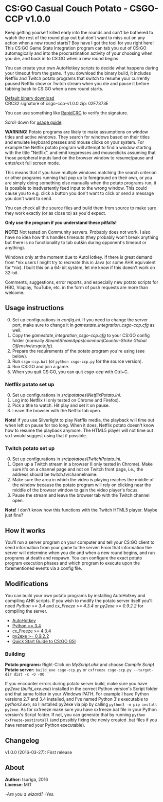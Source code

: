 # CS:GO Casual Couch Potato - CSGO-CCP v1.0.0

Keep getting yourself killed early into the rounds and can't be bothered to
watch the rest of the round play out but don't want to miss out on any action
when a new round starts? Boy have I got the tool for you right here! This CS:GO
Game State Integration program can tab you out of CS:GO automagically and into
the procrastination activity of your choosing when you die, and back in to CS:GO
when a new round begins.

You can create your own AutoHotkey scripts to decide what happens during your
timeout from the game. If you download the binary build, it includes Netflix and
Twitch potato programs that switch to resume your currently paused Netflix show
or Twitch stream when you die and pause it before tabbing back to CS:GO when a
new round starts.

[Default binary download ](https://www.dropbox.com/s/nn2rogq41ezvub1/csgo-ccp-v0.1.1.zip?dl=0) \
CRC32 signature of csgo-ccp-v1.0.0.zip: 02F7373E

You can use something like [RapidCRC](http://rapidcrc.sourceforge.net/) to
verify the signature.

Scroll down for [usage guide](#usage-instructions).

**WARNING!** Potato programs are likely to make assumptions on window titles and
active windows. They search for windows based on their titles and emulate
keyboard presses and mouse clicks on your system. For example the Netflix potato
program will attempt to find a window starting with the title "Netflix", and
emit keypresses and mouseclicks assuming that those peripheral inputs land on
the browser window to resume/pause and enter/exit full screen mode.

This means that if you have multiple windows matching the search criterion or
other programs running that pop up to foreground on their own, or you are simply
doing something else manually when the potato programs run, it is possible to
inadvertently feed input to the wrong window. This could cause you to e.g. click
a button you don't want to click or send a message you don't want to send.

You can check all the source files and build them from source to make sure they
work exactly (or as close to) as you'd expect.

**Only use the program if you understand these pitfalls!**

**NOTE!** Not tested on Community servers. Probably does not work. I also have
no idea how this handles timeouts (they probably won't break anything but there
is no functionality to tab out&in during opponent's timeout or anything).

Windows only at the moment due to AutoHotkey. If there is great demand from *nix
users I might try to recreate this in Java (or some AHK equivalent for *nix). I
built this on a 64-bit system, let me know if this doesn't work on 32-bit.

Comments, suggestions, error reports, and especially new potato scripts for HBO,
Viaplay, YouTube, etc. in the form of push requests are more than welcome.


## Usage instructions

0. Set up configurations in *config.ini*. If you need to change the server port,
   make sure to change it in *gamestate_integration_csgo-ccp.cfg* as well.
1. Copy the *gamestate_integration_csgo-ccp.cfg* to your CS:GO config folder
   (normally *Steam\SteamApps\common\Counter-Strike Global Offensive\csgo\cfg*).
2. Prepare the requirements of the potato program you're using (see below).
3. Run `csgo-ccp.bat` (or `python csgo-ccp.py` for the source version).
4. Run CS:GO and join a game.
5. When you quit CS:GO, you can quit *csgo-ccp* with Ctrl+C.

### Netflix potato set up

0. Set up configurations in *src\potatoes\NetflixPotato.ini*.
1. Log into Netflix (I only tested on Chrome and Firefox).
2. Pick a title to watch. Hit play and set it on pause.
3. Leave the browser with the Netflix tab open.

**Note!** If you use Silverlight to play Netflix media, the playback will time
out when left on pause for too long. When it does, Netflix potato doesn't know
how to resume the playback anymore. The HTML5 player will not time out so I
would suggest using that if possible.

### Twitch potato set up

0. Set up configurations in *src\potatoes\TwitchPotato.ini*.
1. Open up a Twitch stream in a browser (I only tested in Chrome). Make sure
   it's on a channel page and not on Twitch front page, i.e., the address should
   be twitch.tv/channelname.
2. Make sure the area in which the video is playing reaches the middle of the
   window because the potato program will rely on clicking near the middle of
   the browser window to gain the video player's focus.
3. Pause the stream and leave the browser tab with the Twitch channel open.

**Note!** I don't know how this functions with the Twitch HTML5 player. Maybe
just fine?


## How it works

You'll run a server program on your computer and tell your CS:GO client to send
information from your game to the server. From that information the server will
determine when you die and when a new round begins, and run programs at death
and respawn. You can configure the exact potato program execution phases and
which program to execute upon the forementioned events via a config file.


## Modifications

You can build your own potato programs by installing AutoHotkey and compiling
AHK scripts. If you wish to modify the potato server itself you'll need
*Python >= 3.4* and *cx_Freeze >= 4.3.4* or *py2exe >= 0.9.2.2* for compiling
the server.

- [AutoHotkey](https://www.autohotkey.com/)
- [Python >= 3.4](https://www.python.org/)
- [cx_Freeze >= 4.3.4](http://cx-freeze.sourceforge.net/)
- [py2exe >= 0.9.2.2](https://pypi.python.org/pypi/py2exe)
- [Quick Start Guide to CS:GO GSI](https://github.com/tsuriga/csgo-gsi-qsguide)

### Building

**Potato programs:** Right-Click on *MyScript.ahk* and choose *Compile Script* \
**Potato server:** `build_exe csgo-ccp.py` or
`cxfreeze csgo-ccp.py --target-dir dist -c -O -OO`

If you encounter errors during potato server build, make sure you have *py2exe*
(*build_exe.exe*) installed in the correct Python version's Script folder and
that same folder in your Windows PATH. For example I have Python versions 2.7
and 3.4 installed, and I've named Python 3's executable to *python3.exe*, so I
installed py2exe via pip by calling `python3 -m pip install py2exe`. As for
cxfreeze make sure you have cxfreeze.bat file in your Python version's Script
folder. If not, you can generate that by running `python cxfreeze-postinstall`
(and possibly fixing the newly created .bat files if you have renamed your
Python executable).


## Changelog

v1.0.0 (2016-03-27): First release

## About

**Author:** tsuriga, 2016\
**License:** MIT

*-Are you a wizard? -Yes.*
